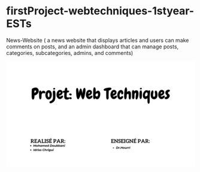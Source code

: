 # firstProject-webtechniques-1styear-ESTs
News-Website ( a news website that displays articles and users can make comments on posts, and an admin dashboard that can manage posts, categories, subcategories, admins, and comments)

[![Watch the video](banner.jpg)](https://www.youtube.com/embed/NgKUbQnxnzY)

